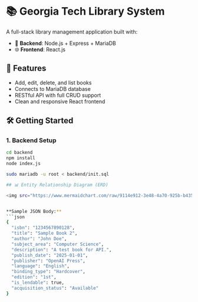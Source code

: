 # 📚 Georgia Tech Library System

A full-stack library management application built with:

- 🔧 **Backend**: Node.js + Express + MariaDB
- 🌐 **Frontend**: React.js

## 🚀 Features

- Add, edit, delete, and list books
- Connects to MariaDB database
- RESTful API with full CRUD support
- Clean and responsive React frontend

## 🛠️ Getting Started

### 1. Backend Setup

```bash
cd backend
npm install
node index.js

sudo mariadb -u root < backend/init.sql

## 📊 Entity Relationship Diagram (ERD)

<img src="https://www.mermaidchart.com/raw/9114e912-3e48-4a70-925b-b43555ae5fc9?theme=light&version=v0.1&format=svg" alt="Library ERD" width="800">


**Sample JSON Body:**
```json
{
  "isbn": "1234567890128",
  "title": "Sample Book 2",
  "author": "John Doe",
  "subject_area": "Computer Science",
  "description": "A test book for API.",
  "publish_date": "2025-01-01",
  "publisher": "OpenAI Press",
  "language": "English",
  "binding_type": "Hardcover",
  "edition": "1st",
  "is_lendable": true,
  "acquisition_status": "Available"
}

